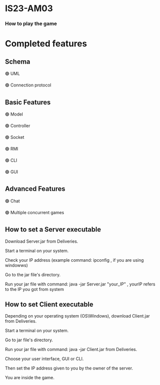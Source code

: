 # IS23-AM03

### How to play the game

# Completed features
## Schema
🟢 UML<br />

🟢 Connection protocol<br />

## Basic Features
🟢 Model<br />

🟢 Controller<br />

🟢 Socket<br />

🟢 RMI<br />

🟢 CLI<br />

🟢 GUI<br />

## Advanced Features

🟢 Chat<br />

🟢 Multiple concurrent games<br />

## How to set a Server executable
Download Server.jar from Deliveries.

Start a terminal on your system.

Check your IP address (example command: ipconfig , if you are using windowws)

Go to the jar file's directory.

Run your jar file with command: java -jar Server.jar "your_IP" , yourIP refers to the IP you got from system
## How to set Client executable
Depending on your operating system (OS\Windows), download Client.jar from Deliveries.

Start a terminal on your system.

Go to jar file's directory.

Run your jar file with command: java -jar Client.jar from Deliveries.

Choose your user interface, GUI or CLI.

Then set the IP address given to you by the owner of the server.

You are inside the game.


